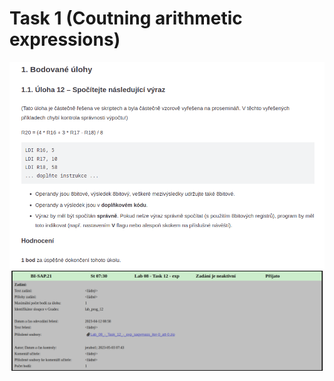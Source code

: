 # Task 1 (Coutning arithmetic expressions)

![Assignment](assignment.png)  
![Results](results.png)

